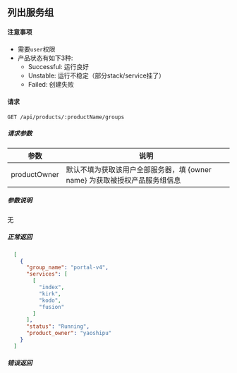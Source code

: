 ## 列出服务组

#### 注意事项

- 需要`user`权限
- 产品状态有如下3种:
  - Successful: 运行良好
  - Unstable: 运行不稳定（部分stack/service挂了）
  - Failed: 创建失败
  
#### 请求

```
GET /api/products/:productName/groups
```

##### 请求参数

|参数|说明|
|---|---|
|productOwner|默认不填为获取该用户全部服务器，填 {owner name} 为获取被授权产品服务组信息|

##### 参数说明

无

##### 正常返回

```json
  [
    {
      "group_name": "portal-v4",
      "services": [
        [
          "index",
          "kirk",
          "kodo",
          "fusion"
        ]
      ],
      "status": "Running",
      "product_owner": "yaoshipu"
    }
  ]
```
##### 错误返回
